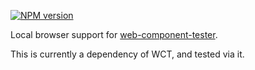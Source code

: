 [![NPM version](http://img.shields.io/npm/v/wct-local.svg?style=flat-square)](https://npmjs.org/package/wct-local)

Local browser support for [web-component-tester](https://github.com/Polymer/web-component-tester).

This is currently a dependency of WCT, and tested via it.
